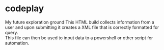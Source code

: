# codeplay
My future exploration ground
This HTML build collects information from a user and upon submitting it creates a XML file that is correctly formatted for query.  
This file can then be used to input data to a powershell or other script for automation.   
